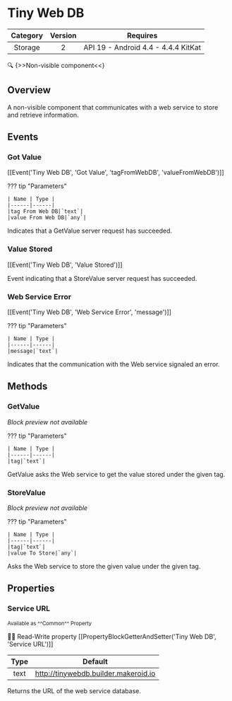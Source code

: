 # Tiny Web DB

| Category | Version | Requires |
|:--------:|:-------:|:--------:|
|Storage|2|API 19 - Android 4.4 - 4.4.4 KitKat|

:mag: {>>Non-visible component<<}

## Overview

A non-visible component that communicates with a web service to store and retrieve information.

## Events

### Got Value

[[Event('Tiny Web DB', 'Got Value', 'tagFromWebDB', 'valueFromWebDB')]]

??? tip "Parameters"

    | Name | Type |
    |------|------|
    |tag From Web DB|`text`|
    |value From Web DB|`any`|


Indicates that a GetValue server request has succeeded.

### Value Stored

[[Event('Tiny Web DB', 'Value Stored')]]

Event indicating that a StoreValue server request has succeeded.

### Web Service Error

[[Event('Tiny Web DB', 'Web Service Error', 'message')]]

??? tip "Parameters"

    | Name | Type |
    |------|------|
    |message|`text`|


Indicates that the communication with the Web service signaled an error.

## Methods

### GetValue

_Block preview not available_

??? tip "Parameters"

    | Name | Type |
    |------|------|
    |tag|`text`|


GetValue asks the Web service to get the value stored under the given tag.

### StoreValue

_Block preview not available_

??? tip "Parameters"

    | Name | Type |
    |------|------|
    |tag|`text`|
    |value To Store|`any`|


Asks the Web service to store the given value under the given tag.

## Properties

### Service URL

<small>Available as ^^Common^^ Property</small>

:eyes::pencil: Read-Write property
[[PropertyBlockGetterAndSetter('Tiny Web DB', 'Service URL')]]

| Type | Default |
|:----:|:-------:|
|text|http://tinywebdb.builder.makeroid.io|

Returns the URL of the web service database.